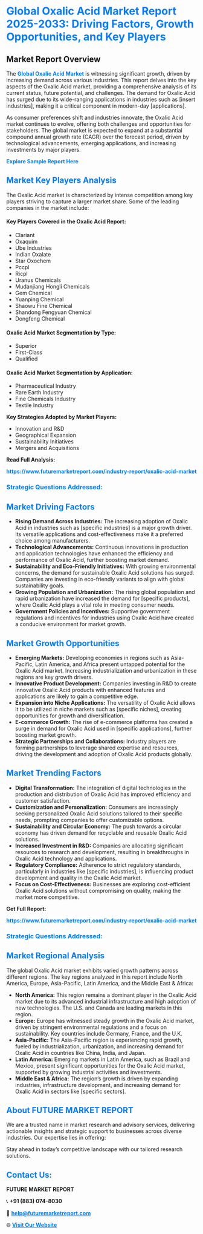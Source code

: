 <h1 style="color: #007BFF;">Global Oxalic Acid Market Report 2025-2033: Driving Factors, Growth Opportunities, and Key Players</h1>

<section id="overview">
<h2>Market Report Overview</h2>
<p>The <a href="https://www.futuremarketreport.com/industry-report/oxalic-acid-market" style="color: #007BFF; text-decoration: none;"><strong>Global Oxalic Acid Market</strong></a> is witnessing significant growth, driven by increasing demand across various industries. This report delves into the key aspects of the Oxalic Acid market, providing a comprehensive analysis of its current status, future potential, and challenges. The demand for Oxalic Acid has surged due to its wide-ranging applications in industries such as [insert industries], making it a critical component in modern-day [applications].</p>
<p>As consumer preferences shift and industries innovate, the Oxalic Acid market continues to evolve, offering both challenges and opportunities for stakeholders. The global market is expected to expand at a substantial compound annual growth rate (CAGR) over the forecast period, driven by technological advancements, emerging applications, and increasing investments by major players.</p>
</section>

<section id="overview">
<p><a href="https://www.futuremarketreport.com/request-sample/reportId=30474" style="color: #007BFF; text-decoration: none;"><strong>Explore Sample Report Here</strong></a></p>
</section>

<section id="key-players">
<h2 style="color: #007BFF;">Market Key Players Analysis</h2>
<p>The Oxalic Acid market is characterized by intense competition among key players striving to capture a larger market share. Some of the leading companies in the market include:</p>
<h4>Key Players Covered in the Oxalic Acid Report:</h4>
<ul><li>Clariant</li><li>Oxaquim</li><li>Ube Industries</li><li>Indian Oxalate</li><li>Star Oxochem</li><li>Pccpl</li><li>Ricpl</li><li>Uranus Chemicals</li><li>Mudanjiang Hongli Chemicals</li><li>Gem Chemical</li><li>Yuanping Chemical</li><li>Shaowu Fine Chemical</li><li>Shandong Fengyuan Chemical</li><li>Dongfeng Chemical</li></ul>
<h4>Oxalic Acid Market Segmentation by Type:</h4>
<ul><li>Superior</li><li>First-Class</li><li>Qualified</li></ul>

<h4>Oxalic Acid Market Segmentation by Application:</h4>
<ul><li>Pharmaceutical Industry</li><li>Rare Earth Industry</li><li>Fine Chemicals Industry</li><li>Textile Industry</li></ul>
<p><strong>Key Strategies Adopted by Market Players:</strong></p>
<ul>
<li>Innovation and R&D</li>
<li>Geographical Expansion</li>
<li>Sustainability Initiatives</li>
<li>Mergers and Acquisitions</li>
</ul>
</section>

<section>
<p><strong>Read Full Analysis: </strong></p><a href="https://www.futuremarketreport.com/industry-report/oxalic-acid-market" style="color: #007BFF; text-decoration: none;"><strong>https://www.futuremarketreport.com/industry-report/oxalic-acid-market</strong></a>
<h3 style="color: #007BFF;">Strategic Questions Addressed:</h3>
</section>

<section id="driving-factors">
<h2 style="color: #007BFF;">Market Driving Factors</h2>
<ul>
<li><strong>Rising Demand Across Industries:</strong> The increasing adoption of Oxalic Acid in industries such as [specific industries] is a major growth driver. Its versatile applications and cost-effectiveness make it a preferred choice among manufacturers.</li>
<li><strong>Technological Advancements:</strong> Continuous innovations in production and application technologies have enhanced the efficiency and performance of Oxalic Acid, further boosting market demand.</li>
<li><strong>Sustainability and Eco-Friendly Initiatives:</strong> With growing environmental concerns, the demand for sustainable Oxalic Acid solutions has surged. Companies are investing in eco-friendly variants to align with global sustainability goals.</li>
<li><strong>Growing Population and Urbanization:</strong> The rising global population and rapid urbanization have increased the demand for [specific products], where Oxalic Acid plays a vital role in meeting consumer needs.</li>
<li><strong>Government Policies and Incentives:</strong> Supportive government regulations and incentives for industries using Oxalic Acid have created a conducive environment for market growth.</li>
</ul>
</section>

<section id="growth-opportunities">
<h2 style="color: #007BFF;">Market Growth Opportunities</h2>
<ul>
<li><strong>Emerging Markets:</strong> Developing economies in regions such as Asia-Pacific, Latin America, and Africa present untapped potential for the Oxalic Acid market. Increasing industrialization and urbanization in these regions are key growth drivers.</li>
<li><strong>Innovative Product Development:</strong> Companies investing in R&D to create innovative Oxalic Acid products with enhanced features and applications are likely to gain a competitive edge.</li>
<li><strong>Expansion into Niche Applications:</strong> The versatility of Oxalic Acid allows it to be utilized in niche markets such as [specific niches], creating opportunities for growth and diversification.</li>
<li><strong>E-commerce Growth:</strong> The rise of e-commerce platforms has created a surge in demand for Oxalic Acid used in [specific applications], further boosting market growth.</li>
<li><strong>Strategic Partnerships and Collaborations:</strong> Industry players are forming partnerships to leverage shared expertise and resources, driving the development and adoption of Oxalic Acid products globally.</li>
</ul>
</section>

<section id="trending-factors">
<h2 style="color: #007BFF;">Market Trending Factors</h2>
<ul>
<li><strong>Digital Transformation:</strong> The integration of digital technologies in the production and distribution of Oxalic Acid has improved efficiency and customer satisfaction.</li>
<li><strong>Customization and Personalization:</strong> Consumers are increasingly seeking personalized Oxalic Acid solutions tailored to their specific needs, prompting companies to offer customizable options.</li>
<li><strong>Sustainability and Circular Economy:</strong> The push towards a circular economy has driven demand for recyclable and reusable Oxalic Acid solutions.</li>
<li><strong>Increased Investment in R&D:</strong> Companies are allocating significant resources to research and development, resulting in breakthroughs in Oxalic Acid technology and applications.</li>
<li><strong>Regulatory Compliance:</strong> Adherence to strict regulatory standards, particularly in industries like [specific industries], is influencing product development and quality in the Oxalic Acid market.</li>
<li><strong>Focus on Cost-Effectiveness:</strong> Businesses are exploring cost-efficient Oxalic Acid solutions without compromising on quality, making the market more competitive.</li>
</ul>
</section>

<section>
<p><strong>Get Full Report: </strong></p><a href="https://www.futuremarketreport.com/industry-report/oxalic-acid-market" style="color: #007BFF; text-decoration: none;"><strong>https://www.futuremarketreport.com/industry-report/oxalic-acid-market</strong></a>
<h3 style="color: #007BFF;">Strategic Questions Addressed:</h3>
</section>


<section id="regional-analysis">
<h2 style="color: #007BFF;">Market Regional Analysis</h2>
<p>The global Oxalic Acid market exhibits varied growth patterns across different regions. The key regions analyzed in this report include North America, Europe, Asia-Pacific, Latin America, and the Middle East & Africa:</p>
<ul>
<li><strong>North America:</strong> This region remains a dominant player in the Oxalic Acid market due to its advanced industrial infrastructure and high adoption of new technologies. The U.S. and Canada are leading markets in this region.</li>
<li><strong>Europe:</strong> Europe has witnessed steady growth in the Oxalic Acid market, driven by stringent environmental regulations and a focus on sustainability. Key countries include Germany, France, and the U.K.</li>
<li><strong>Asia-Pacific:</strong> The Asia-Pacific region is experiencing rapid growth, fueled by industrialization, urbanization, and increasing demand for Oxalic Acid in countries like China, India, and Japan.</li>
<li><strong>Latin America:</strong> Emerging markets in Latin America, such as Brazil and Mexico, present significant opportunities for the Oxalic Acid market, supported by growing industrial activities and investments.</li>
<li><strong>Middle East & Africa:</strong> The region’s growth is driven by expanding industries, infrastructure development, and increasing demand for Oxalic Acid in sectors like [specific sectors].</li>
</ul>
</section>

<footer>
<h2 style="color: #007BFF;">About FUTURE MARKET REPORT</h2>
<p>We are a trusted name in market research and advisory services, delivering actionable insights and strategic support to businesses across diverse industries. Our expertise lies in offering:</p>

<p>Stay ahead in today’s competitive landscape with our tailored research solutions.</p>

<h2 style="color: #007BFF;">Contact Us:</h2>
<p><strong>FUTURE MARKET REPORT</strong></p>
<p>📞 <strong>+91 (883) 074-8030</strong></p>
<p>📧 <strong><a href="mailto:help@futuremarketreport.com" style="color: #007BFF;">help@futuremarketreport.com</a></strong></p>
<p>🌐 <strong><a href="https://www.futuremarketreport.com/" style="color: #007BFF;">Visit Our Website</a></strong></p>
</footer>